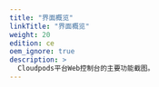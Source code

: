 ```yaml
---
title: "界面概览"
linkTitle: "界面概览"
weight: 20
edition: ce
oem_ignore: true
description: >
  Cloudpods平台Web控制台的主要功能截图。
---
```

